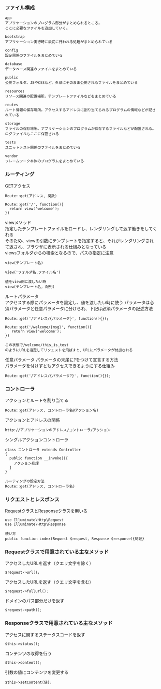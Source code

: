 ### ファイル構成

```
app
アプリケーションのプログラム部分がまとめられるところ。
ここに必要なファイルを追加していく。

bootstrap
アプリケーション実行時に最初に行われる処理がまとめられている

config
設定関係のファイルをまとめている

database
データベース関連のファイルをまとめている

public
公開フォルダ。JSやCSSなど、外部にそのまま公開されるファイルをまとめている

resources
リソース関連の配置場所。テンプレートファイルなどをまとめている

routes
ルート情報の保存場所。アクセスするアドレスに割り当てられるプログラムの情報などが記されている

storage
ファイルの保存場所。アプリケーションのプログラムが保存するファイルなどが配置される。
ログファイルもここに保管される

tests
ユニットテスト関係のファイルをまとめている

vendor
フレームワーク本体のプログラムをまとめている
```

### ルーティング

GETアクセス
```
Route::get(アドレス, 関数)

Route::get('/', function(){
  return view('welcome');
})
```

viewメソッド  
指定したテンプレートファイルをロードし、レンダリングして返す働きをしてくれる  
そのため、viewの引数にテンプレートを指定すると、それがレンダリングされて返され、ブラウザに表示される仕組みとなっている  
viewsフォルダからの検索となるので、パスの指定に注意
```
view(テンプレート名)

view('フォルダ名.ファイル名')

値をview側に渡したい時
view(テンプレート名, 配列)
```

ルートパラメータ  
アクセスする際にパラメータを設定し、値を渡したい時に使う
パラメータは必須パラメータと任意パラメータに分けられ、下記は必須パラメータの記述方法
```
Route::get('/アドレス/{パラメータ}', function(){});

Route::get('/welcome/{msg}', function(){
   return view('welcome');
})

この状態で/welcome/this_is_test
のようにURLを指定してリクエストを飛ばすと、URLにパラメータが付加される
```

任意パラメータ
パラメータの末尾に?をつけて宣言する方法  
パラメータを付けずともアクセスできるようにする仕組み
```
Route::get('/アドレス/{パラメータ?}', function(){});
```

### コントローラ

アクションとルートを割り当てる
```
Route::get(アドレス, コントローラ名@アクション名)
```

アクションとアドレスの関係
```
http://アプリケーションのアドレス/コントローラ/アクション
```

シングルアクションコントローラ
```
class コントローラ extends Controller
{
  public function __invoke(){
    アクション処理
  }
}

ルーティングの設定方法
Route::get(アドレス, コントローラ名)
```

### リクエストとレスポンス

RequestクラスとResponseクラスを用いる
```
use Illuminate\Http\Request
use Illuminate\Http\Response

使い方
public function index(Request $request, Response $response){処理}
```

### Requestクラスで用意されている主なメソッド  

アクセスしたURLを返す（クエリ文字を除く）
```
$request->url();
```

アクセスしたURLを返す（クエリ文字を含む）
```
$request->fullurl();
```

ドメインのパス部分だけを返す
```
$request->path();
```

### Responseクラスで用意されている主なメソッド

アクセスに関するステータスコードを返す
```
$this->status();
```

コンテンツの取得を行う
```
$this->content();
```

引数の値にコンテンツを変更する
```
$this->setContent(値);
```








